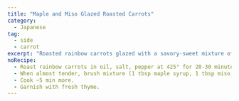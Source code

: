 ```yaml
---
title: "Maple and Miso Glazed Roasted Carrots"
category:
  - Japanese
tag:
  - side
  - carrot
excerpt: "Roasted rainbow carrots glazed with a savory-sweet mixture of maple syrup, miso, and soy sauce offer a colorful and flavorful side dish."
noRecipe:
  - Roast rainbow carrots in oil, salt, pepper at 425° for 20-30 minutes.
  - When almost tender, brush mixture (1 tbsp maple syrup, 1 tbsp miso, 1/2 tsp soy sauce) on carrots.
  - Cook ~5 min more.
  - Garnish with fresh thyme.
---
```

